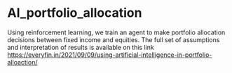 # AI_portfolio_allocation
Using reinforcement learning, we train an agent to make portfolio allocation decisions between fixed income and equities.
 The full set of assumptions and interpretation of results is available on this link https://everyfin.in/2021/09/09/using-artificial-intelligence-in-portfolio-alloaction/
